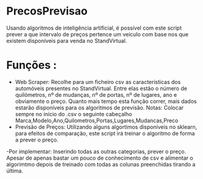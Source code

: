 # PrecosPrevisao
Usando algoritmos de inteligência artificial, é possível com este script prever a que intervalo de preços pertence um veículo com base nos que existem disponíveis para venda no StandVirtual.

# Funções :
  - Web Scraper:
      Recolhe para um ficheiro csv as características dos automóveis presentes no StandVirtual. Entre elas estão o número de quilómetros, nº de mudanças, nº de portas, nº de lugares, ano e obviamente o preço.
      Quanto mais tempo esta função correr, mais dados estarão disponíveis para os algoritmos de previsão. 
      Notas:
      Colocar sempre no início do .csv o seguinte cabeçalho Marca,Modelo,Ano,Quilometros,Portas,Lugares,Mudancas,Preco
  - Previsão de Preços: 
      Utilizando alguns algortimos disponíveis no sklearn, para efeitos de comparação, este script irá treinar o algoritmo de forma a prever o preço.
      
   -Por implementar: Inserindo todas as outras categorias, prever o preço. Apesar de apenas bastar um pouco de conhecimento de csv e alimentar o algorimtmo depois de treinado com todas as colunas preenchidas tirando a última. 
   
 
